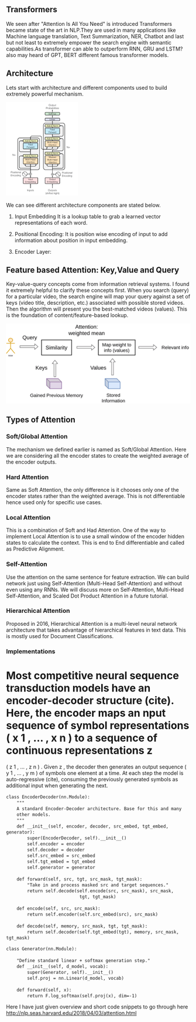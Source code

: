  ## Transformers 
 We seen after "Attention Is All You Need" is introduced Transformers
 became state of the art in NLP.They are used in many applications 
 like Machine language translation, Text Summarization, NER, Chatbot and last but not least to extremely
 empower the search engine with semantic capabilities.As transformer can able to 
 outperform RNN, GRU and LSTM? also may heard of GPT, BERT different famous transformer models.
   
 
 ## Architecture 
 Lets start with architecture and different components used to build extremely powerful
 mechanism.
 
 ![Alt text](./images/transformer_architecture.png?raw=true "cummalive plot")
 
 We can see different architecture components are stated below.
 1) Input Embedding
  It is a lookup table to grab a learned vector representations of each word. 
  
 2) Positional Encoding:
 It is position wise encoding of input to add information about position in input embedding.
 
 3) Encoder Layer:
 
 
 ## Feature based Attention: Key,Value and Query 
 
 Key-value-query concepts come from information retrieval systems. I found it extremely helpful to clarify these concepts first.
 When you search (query) for a particular video, the search engine will map your query against a set of keys (video title, description, etc.) associated with possible stored videos. Then the algorithm will present you the best-matched videos (values). This is the foundation of content/feature-based lookup.
 
 
 ![Alt text](./images/attention-as-database-query.png?raw=true "cummalive plot")
 
 
## Types of Attention

### Soft/Global Attention
The mechanism we defined earlier is named as Soft/Global Attention. Here we are considering all the encoder states to create the weighted average of the encoder outputs.
### Hard Attention
Same as Soft Attention, the only difference is it chooses only one of the encoder states rather than the weighted average.
This is not differentiable hence used only for specific use cases.
### Local Attention
This is a combination of Soft and Had Attention.
One of the way to implement Local Attention is to use a small window of the encoder hidden states to calculate the context. This is end to End differentiable and called as Predictive Alignment.
### Self-Attention
Use the attention on the same sentence for feature extraction. We can build network just using Self-Attention (Multi-Head Self-Attention) and without even using any RNNs.
We will discuss more on Self-Attention, Multi-Head Self-Attention, and Scaled Dot Product Attention in a future tutorial.
### Hierarchical Attention
Proposed in 2016, Hierarchical Attention is a multi-level neural network architecture that takes advantage of  hierarchical  features in text data.
This is mostly used for Document Classifications.


### Implementations

Most competitive neural sequence transduction models have an encoder-decoder structure (cite). Here, the encoder maps an
nput sequence of symbol representations 
(
x
1
,
…
,
x
n
)
 to a sequence of continuous representations 
z
=
(
z
1
,
…
,
z
n
)
.
Given 
z
, the decoder then generates an output sequence 
(
y
1
,
…
,
y
m
)
 of symbols one element at a time. At each step the model is auto-regressive (cite), consuming the previously generated symbols as additional input when generating the next.
 

```
class EncoderDecoder(nn.Module):
    """
    A standard Encoder-Decoder architecture. Base for this and many 
    other models.
    """
    def __init__(self, encoder, decoder, src_embed, tgt_embed, generator):
        super(EncoderDecoder, self).__init__()
        self.encoder = encoder
        self.decoder = decoder
        self.src_embed = src_embed
        self.tgt_embed = tgt_embed
        self.generator = generator
        
    def forward(self, src, tgt, src_mask, tgt_mask):
        "Take in and process masked src and target sequences."
        return self.decode(self.encode(src, src_mask), src_mask,
                            tgt, tgt_mask)
    
    def encode(self, src, src_mask):
        return self.encoder(self.src_embed(src), src_mask)
    
    def decode(self, memory, src_mask, tgt, tgt_mask):
        return self.decoder(self.tgt_embed(tgt), memory, src_mask, tgt_mask)

```

```
class Generator(nn.Module):

    "Define standard linear + softmax generation step."
    def __init__(self, d_model, vocab):
        super(Generator, self).__init__()
        self.proj = nn.Linear(d_model, vocab)

    def forward(self, x):
        return F.log_softmax(self.proj(x), dim=-1)
```

Here I have just given overview and short code snippets to go through here
http://nlp.seas.harvard.edu/2018/04/03/attention.html

